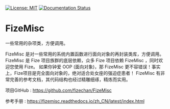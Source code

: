 [![License: MIT](https://img.shields.io/badge/License-MIT-yellow.svg)](https://opensource.org/licenses/MIT)
[![Documentation Status](https://readthedocs.org/projects/fizemisc/badge/?version=latest)](https://fizemisc.readthedocs.io/zh_CN/latest/?badge=latest)

# FizeMisc
一些常用的杂项类，方便调用。

FizeMisc 是对一些常用的系统内置函数进行面向对象的再封装类库，方便调用。 
FizeMisc 是 Fize 项目族群的底层依赖，众多 Fize 项目依赖 FizeMisc ，同时欢迎您使用 Fize。 
如果你钟爱 OOP (面向对象)，那 FizeMisc 更不容错误！事实上，Fize项目是完全面向对象的，绝对适合处女座的强迫症患者！ 
FizeMisc 有非常完善的参考文档，其代码结构也经过精雕细琢，精炼而实用。

项目GitHub : [ https://github.com/fizechan/FizeMisc ](https://github.com/fizechan/FizeMisc)

参考手册 : [ https://fizemisc.readthedocs.io/zh_CN/latest/index.html ](https://fizemisc.readthedocs.io/zh_CN/latest/index.html)